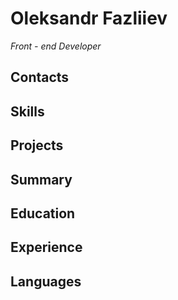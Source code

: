 # Oleksandr Fazliiev

*Front - end Developer*

## Contacts

## Skills

## Projects

## Summary

## Education

## Experience

## Languages